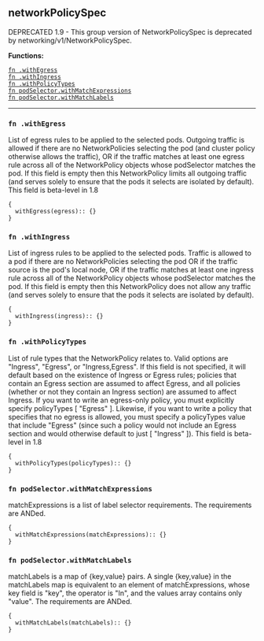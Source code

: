
## networkPolicySpec
DEPRECATED 1.9 - This group version of NetworkPolicySpec is deprecated by networking/v1/NetworkPolicySpec.

**Functions:**

[`fn .withEgress`](#fn-withegress)  
[`fn .withIngress`](#fn-withingress)  
[`fn .withPolicyTypes`](#fn-withpolicytypes)  
[`fn podSelector.withMatchExpressions`](#fn-podselectorwithmatchexpressions)  
[`fn podSelector.withMatchLabels`](#fn-podselectorwithmatchlabels)  

---


### `fn .withEgress`
List of egress rules to be applied to the selected pods. Outgoing traffic is allowed if there are no NetworkPolicies selecting the pod (and cluster policy otherwise allows the traffic), OR if the traffic matches at least one egress rule across all of the NetworkPolicy objects whose podSelector matches the pod. If this field is empty then this NetworkPolicy limits all outgoing traffic (and serves solely to ensure that the pods it selects are isolated by default). This field is beta-level in 1.8
```jsonnet
{
  withEgress(egress):: {}
}
```

### `fn .withIngress`
List of ingress rules to be applied to the selected pods. Traffic is allowed to a pod if there are no NetworkPolicies selecting the pod OR if the traffic source is the pod's local node, OR if the traffic matches at least one ingress rule across all of the NetworkPolicy objects whose podSelector matches the pod. If this field is empty then this NetworkPolicy does not allow any traffic (and serves solely to ensure that the pods it selects are isolated by default).
```jsonnet
{
  withIngress(ingress):: {}
}
```

### `fn .withPolicyTypes`
List of rule types that the NetworkPolicy relates to. Valid options are "Ingress", "Egress", or "Ingress,Egress". If this field is not specified, it will default based on the existence of Ingress or Egress rules; policies that contain an Egress section are assumed to affect Egress, and all policies (whether or not they contain an Ingress section) are assumed to affect Ingress. If you want to write an egress-only policy, you must explicitly specify policyTypes [ "Egress" ]. Likewise, if you want to write a policy that specifies that no egress is allowed, you must specify a policyTypes value that include "Egress" (since such a policy would not include an Egress section and would otherwise default to just [ "Ingress" ]). This field is beta-level in 1.8
```jsonnet
{
  withPolicyTypes(policyTypes):: {}
}
```

### `fn podSelector.withMatchExpressions`
matchExpressions is a list of label selector requirements. The requirements are ANDed.
```jsonnet
{
  withMatchExpressions(matchExpressions):: {}
}
```

### `fn podSelector.withMatchLabels`
matchLabels is a map of {key,value} pairs. A single {key,value} in the matchLabels map is equivalent to an element of matchExpressions, whose key field is "key", the operator is "In", and the values array contains only "value". The requirements are ANDed.
```jsonnet
{
  withMatchLabels(matchLabels):: {}
}
```

